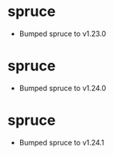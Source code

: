 
# spruce

- Bumped spruce to v1.23.0

# spruce

- Bumped spruce to v1.24.0

# spruce

- Bumped spruce to v1.24.1
